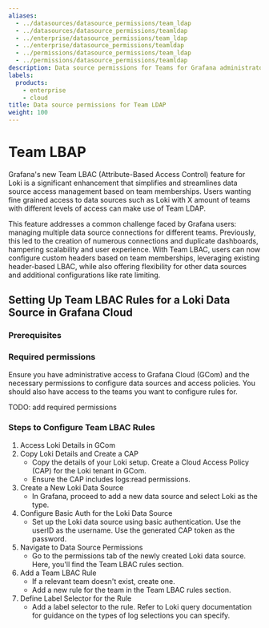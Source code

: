 ```yaml
---
aliases:
  - ../datasources/datasource_permissions/team_ldap
  - ../datasources/datasource_permissions/teamldap
  - ../enterprise/datasource_permissions/team_ldap
  - ../enterprise/datasource_permissions/teamldap
  - ../permissions/datasource_permissions/team_ldap
  - ../permissions/datasource_permissions/teamldap
description: Data source permissions for Teams for Grafana administrators
labels:
  products:
    - enterprise
    - cloud
title: Data source permissions for Team LDAP
weight: 100
---
```


# Team LBAP

Grafana's new Team LBAC (Attribute-Based Access Control) feature for Loki is a significant enhancement that simplifies and streamlines data source access management based on team memberships. Users wanting fine grained access to data sources such as Loki with X amount of teams with different levels of access can make use of Team LDAP. 

This feature addresses a common challenge faced by Grafana users: managing multiple data source connections for different teams. Previously, this led to the creation of numerous connections and duplicate dashboards, hampering scalability and user experience. With Team LBAC, users can now configure custom headers based on team memberships, leveraging existing header-based LBAC, while also offering flexibility for other data sources and additional configurations like rate limiting.

## Setting Up Team LBAC Rules for a Loki Data Source in Grafana Cloud

### Prerequisites

### Required permissions
Ensure you have administrative access to Grafana Cloud (GCom) and the necessary permissions to configure data sources and access policies. You should also have access to the teams you want to configure rules for.

TODO: add required permissions

### Steps to Configure Team LBAC Rules
1. Access Loki Details in GCom
1. Copy Loki Details and Create a CAP
    - Copy the details of your Loki setup.  Create a Cloud Access Policy (CAP) for the Loki tenant in GCom.
    - Ensure the CAP includes logs:read permissions.
1. Create a New Loki Data Source
    - In Grafana, proceed to add a new data source and select Loki as the type.
1. Configure Basic Auth for the Loki Data Source
    - Set up the Loki data source using basic authentication.  Use the userID as the username.  Use the generated CAP token as the password.
1. Navigate to Data Source Permissions
    - Go to the permissions tab of the newly created Loki data source.  Here, you'll find the Team LBAC rules section.
1. Add a Team LBAC Rule
    - If a relevant team doesn't exist, create one.
    - Add a new rule for the team in the Team LBAC rules section.
1. Define Label Selector for the Rule
    - Add a label selector to the rule.  Refer to Loki query documentation for guidance on the types of log selections you can specify.
